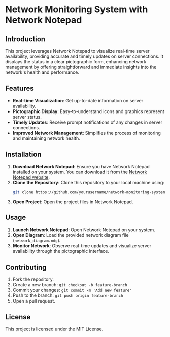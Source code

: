 # Network Monitoring System with Network Notepad

## Introduction
This project leverages Network Notepad to visualize real-time server availability, providing accurate and timely updates on server connections. It displays the status in a clear pictographic form, enhancing network management by offering straightforward and immediate insights into the network's health and performance.

## Features
- **Real-time Visualization**: Get up-to-date information on server availability.
- **Pictographic Display**: Easy-to-understand icons and graphics represent server status.
- **Timely Updates**: Receive prompt notifications of any changes in server connections.
- **Improved Network Management**: Simplifies the process of monitoring and maintaining network health.

## Installation

1. **Download Network Notepad**: Ensure you have Network Notepad installed on your system. You can download it from the [Network Notepad website](http://www.networknotepad.com/).
2. **Clone the Repository**: Clone this repository to your local machine using:
    ```bash
    git clone https://github.com/yourusername/network-monitoring-system.git
    ```
3. **Open Project**: Open the project files in Network Notepad.

## Usage

1. **Launch Network Notepad**: Open Network Notepad on your system.
2. **Open Diagram**: Load the provided network diagram file (`network_diagram.ndg`).
3. **Monitor Network**: Observe real-time updates and visualize server availability through the pictographic interface.

## Contributing

1. Fork the repository.
2. Create a new branch: `git checkout -b feature-branch`
3. Commit your changes: `git commit -m 'Add new feature'`
4. Push to the branch: `git push origin feature-branch`
5. Open a pull request.

## License

This project is licensed under the MIT License.

